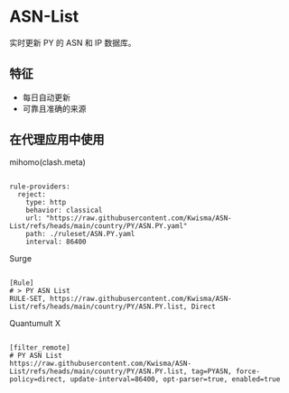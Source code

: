 
# ASN-List

实时更新 PY 的 ASN 和 IP 数据库。

## 特征

- 每日自动更新
- 可靠且准确的来源

## 在代理应用中使用

mihomo(clash.meta)

<pre><code class="language-javascript">
rule-providers:
  reject:
    type: http
    behavior: classical
    url: "https://raw.githubusercontent.com/Kwisma/ASN-List/refs/heads/main/country/PY/ASN.PY.yaml"
    path: ./ruleset/ASN.PY.yaml
    interval: 86400
</code></pre>

Surge

<pre><code class="language-javascript">
[Rule]
# > PY ASN List
RULE-SET, https://raw.githubusercontent.com/Kwisma/ASN-List/refs/heads/main/country/PY/ASN.PY.list, Direct
</code></pre>

Quantumult X

<pre><code class="language-javascript">
[filter_remote]
# PY ASN List
https://raw.githubusercontent.com/Kwisma/ASN-List/refs/heads/main/country/PY/ASN.PY.list, tag=PYASN, force-policy=direct, update-interval=86400, opt-parser=true, enabled=true
</code></pre>
